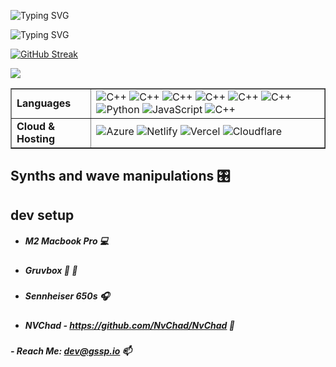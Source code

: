 <p align="center">
    <p align="left>
        <a href="https://git.io/typing-svg"><img src="https://readme-typing-svg.demolab.com?font=Futura&duration=4600&pause=2400&color=FABD2F&vCenter=true&repeat=false&width=435&lines=%5C%5C+code+is+art..." alt="Typing SVG" />
    <p align="left>
    <a href="https://git.io/typing-svg"><img src="https://readme-typing-svg.demolab.com?font=Futura&duration=4600&pause=4600&color=FABD2F&vCenter=true&repeat=false&width=435&lines=%5C%5C+this+is+a+gallery..." alt="Typing SVG" />
    <p align="left>
    </p>
</p>
<p>
</p>
<p align="center">
        
[![GitHub Streak](https://github-readme-streak-stats.herokuapp.com?user=gsspdev&theme=gruvbox-duo&hide_border=true&border_radius=4&card_width=540)](https://git.io/streak-stats)

<img src ="https://github-readme-streak-stats.herokuapp.com?user=gsspdev&theme=gruvbox&hide_border=true&border_radius=4&card_width=540&background=FFFFFF00">
  <br>
</p>
<table align="center" border="1" cellpadding="10" cellspacing="0">
    <tr>
      <td><strong>Languages</strong></td>
      <td>
        <img src="https://img.shields.io/badge/Swift-F05138?style=flat&logo=Swift&logoColor=white" alt="C++" >
        <img src="https://img.shields.io/badge/Rust-000000?style=flat&logo=Rust&logoColor=orange" alt="C++" >
        <img src="https://img.shields.io/badge/Zig-000000?style=flat&logo=Zig&logoColor=yellow" alt="C++" >
        <img src="https://img.shields.io/badge/C-6195CB?style=flat&logo=cplusplus&logoColor=white" alt="C++" >
        <img src="https://img.shields.io/badge/C%2B%2B-00599C?style=flat&logo=cplusplus&logoColor=white" alt="C++" >
        <img src="https://img.shields.io/badge/Bash-2B3539?style=flat&logo=gnubash&logoColor=white" alt="C++" >
        <img src="https://img.shields.io/badge/Python-3776AB?style=flat&logo=python&logoColor=white" alt="Python" >
        <img src="https://img.shields.io/badge/JavaScript-F7DF1E?style=flat&logo=javascript&logoColor=black" alt="JavaScript" >
        <img src="https://img.shields.io/badge/Lua-00007C?style=flat&logo=Lua&logoColor=white" alt="C++" >
      </td>
    </tr>
    <tr>
        <td><strong>Cloud & Hosting</strong></td>
        <td>
            <img src="https://img.shields.io/badge/Azure-0078D4?style=flat&logo=microsoft-azure&logoColor=white" alt="Azure" style="margin: 0 0 5px 0; display: inline
-block;">
            <img src="https://img.shields.io/badge/Netlify-00C7B7?style=flat&logo=netlify&logoColor=white" alt="Netlify" style="margin: 0 0 5px 0; display: inline-blo
ck;">
            <img src="https://img.shields.io/badge/Vercel-000000?style=flat&logo=vercel&logoColor=white" alt="Vercel" style="margin: 0 0 5px 0; display: inline-block;
">
            <img src="https://img.shields.io/badge/Cloudflare-F38020?style=flat&logo=cloudflare&logoColor=white" alt="Cloudflare" style="margin: 0 0 5px 0; display: i
nline-block;">
        </td>
      </tr>
    </tr>
  </table>
  
## Synths and wave manipulations 🎛️

## dev setup
- ##### M2 Macbook Pro  💻
- ##### Gruvbox 🕺 🪩
- ##### Sennheiser 650s 🎧
- ##### NVChad - https://github.com/NvChad/NvChad 🦾

##### - Reach Me: dev@gssp.io 📫 
